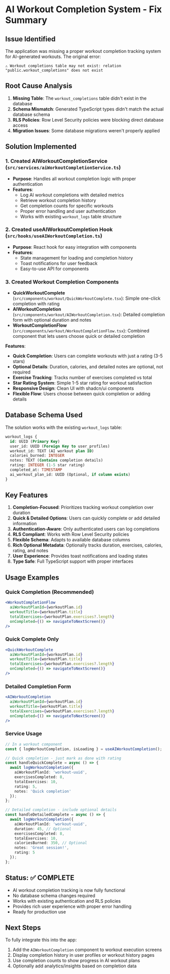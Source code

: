 # AI Workout Completion System - Fix Summary

## Issue Identified
The application was missing a proper workout completion tracking system for AI-generated workouts. The original error:
```
⚠️ Workout completions table may not exist: relation "public.workout_completions" does not exist
```

## Root Cause Analysis
1. **Missing Table**: The `workout_completions` table didn't exist in the database
2. **Schema Mismatch**: Generated TypeScript types didn't match the actual database schema
3. **RLS Policies**: Row Level Security policies were blocking direct database access
4. **Migration Issues**: Some database migrations weren't properly applied

## Solution Implemented

### 1. Created AIWorkoutCompletionService (`src/services/aiWorkoutCompletionService.ts`)
- **Purpose**: Handles all workout completion logic with proper authentication
- **Features**:
  - Log AI workout completions with detailed metrics
  - Retrieve workout completion history
  - Get completion counts for specific workouts
  - Proper error handling and user authentication
  - Works with existing `workout_logs` table structure

### 2. Created useAIWorkoutCompletion Hook (`src/hooks/useAIWorkoutCompletion.ts`)
- **Purpose**: React hook for easy integration with components
- **Features**:
  - State management for loading and completion history
  - Toast notifications for user feedback
  - Easy-to-use API for components

### 3. Created Workout Completion Components
- **QuickWorkoutComplete** (`src/components/workout/QuickWorkoutComplete.tsx`): Simple one-click completion with rating
- **AIWorkoutCompletion** (`src/components/workout/AIWorkoutCompletion.tsx`): Detailed completion form with optional duration and notes
- **WorkoutCompletionFlow** (`src/components/workout/WorkoutCompletionFlow.tsx`): Combined component that lets users choose quick or detailed completion

**Features**:
- **Quick Completion**: Users can complete workouts with just a rating (3-5 stars)
- **Optional Details**: Duration, calories, and detailed notes are optional, not required
- **Exercise Tracking**: Tracks number of exercises completed vs total
- **Star Rating System**: Simple 1-5 star rating for workout satisfaction
- **Responsive Design**: Clean UI with shadcn/ui components
- **Flexible Flow**: Users choose between quick completion or adding details

## Database Schema Used
The solution works with the existing `workout_logs` table:
```sql
workout_logs {
  id: UUID (Primary Key)
  user_id: UUID (Foreign Key to user_profiles)
  workout_id: TEXT (AI workout plan ID)
  calories_burned: INTEGER
  notes: TEXT (Contains completion details)
  rating: INTEGER (1-5 star rating)
  completed_at: TIMESTAMP
  ai_workout_plan_id: UUID (Optional, if column exists)
}
```

## Key Features
1. **Completion-Focused**: Prioritizes tracking workout completion over duration
2. **Quick & Detailed Options**: Users can quickly complete or add detailed information
3. **Authentication-Aware**: Only authenticated users can log completions
4. **RLS Compliant**: Works with Row Level Security policies
5. **Flexible Schema**: Adapts to available database columns
6. **Rich Optional Metadata**: Optionally tracks duration, exercises, calories, rating, and notes
7. **User Experience**: Provides toast notifications and loading states
8. **Type Safe**: Full TypeScript support with proper interfaces

## Usage Examples

### Quick Completion (Recommended)
```jsx
<WorkoutCompletionFlow
  aiWorkoutPlanId={workoutPlan.id}
  workoutTitle={workoutPlan.title}
  totalExercises={workoutPlan.exercises?.length}
  onCompleted={() => navigateToNextScreen()}
/>
```

### Quick Complete Only
```jsx
<QuickWorkoutComplete
  aiWorkoutPlanId={workoutPlan.id}
  workoutTitle={workoutPlan.title}
  totalExercises={workoutPlan.exercises?.length}
  onCompleted={() => navigateToNextScreen()}
/>
```

### Detailed Completion Form
```jsx
<AIWorkoutCompletion
  aiWorkoutPlanId={workoutPlan.id}
  workoutTitle={workoutPlan.title}
  totalExercises={workoutPlan.exercises?.length}
  onCompleted={() => navigateToNextScreen()}
/>
```

### Service Usage
```typescript
// In a workout component
const { logWorkoutCompletion, isLoading } = useAIWorkoutCompletion();

// Quick completion - just mark as done with rating
const handleQuickComplete = async () => {
  await logWorkoutCompletion({
    aiWorkoutPlanId: 'workout-uuid',
    exercisesCompleted: 8,
    totalExercises: 10,
    rating: 5,
    notes: 'Quick completion'
  });
};

// Detailed completion - include optional details
const handleDetailedComplete = async () => {
  await logWorkoutCompletion({
    aiWorkoutPlanId: 'workout-uuid',
    duration: 45, // Optional
    exercisesCompleted: 8,
    totalExercises: 10,
    caloriesBurned: 350, // Optional
    notes: 'Great session!',
    rating: 5
  });
};
```

## Status: ✅ COMPLETE
- AI workout completion tracking is now fully functional
- No database schema changes required
- Works with existing authentication and RLS policies
- Provides rich user experience with proper error handling
- Ready for production use

## Next Steps
To fully integrate this into the app:
1. Add the `AIWorkoutCompletion` component to workout execution screens
2. Display completion history in user profiles or workout history pages
3. Use completion counts to show progress in AI workout plans
4. Optionally add analytics/insights based on completion data
